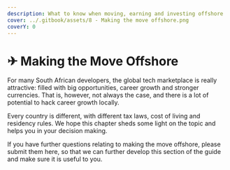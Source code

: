 ```yaml
---
description: What to know when moving, earning and investing offshore
cover: ../.gitbook/assets/8 - Making the move offshore.png
coverY: 0
---
```


# ✈ Making the Move Offshore

For many South African developers, the global tech marketplace is really attractive: filled with big opportunities, career growth and stronger currencies. That is, however, not always the case, and there is a lot of potential to hack career growth locally.

Every country is different, with different tax laws, cost of living and residency rules. We hope this chapter sheds some light on the topic and helps you in your decision making.&#x20;

If you have further questions relating to making the move offshore, please submit them here, so that we can further develop this section of the guide and make sure it is useful to you.
